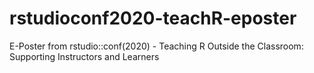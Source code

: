 # rstudioconf2020-teachR-eposter
E-Poster from rstudio::conf(2020) - Teaching R Outside the Classroom: Supporting Instructors and Learners
